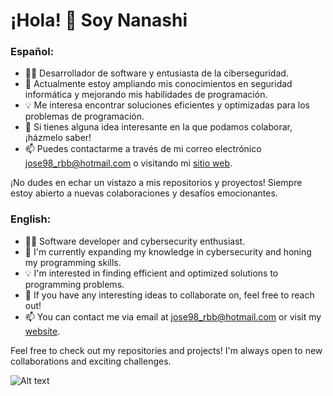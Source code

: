 # ¡Hola! 👋 Soy Nanashi

### Español:


- 👨‍💻 Desarrollador de software y entusiasta de la ciberseguridad.
- 🌱 Actualmente estoy ampliando mis conocimientos en seguridad informática y mejorando mis habilidades de programación.
- 💡 Me interesa encontrar soluciones eficientes y optimizadas para los problemas de programación.
- 💬 Si tienes alguna idea interesante en la que podamos colaborar, ¡házmelo saber!
- 📫 Puedes contactarme a través de mi correo electrónico [jose98_rbb@hotmail.com](mailto:jose98_rbb@hotmail.com) o visitando mi [sitio web](https://nanashi-eth.github.io/).

¡No dudes en echar un vistazo a mis repositorios y proyectos! Siempre estoy abierto a nuevas colaboraciones y desafíos emocionantes.


### English:

- 👨‍💻 Software developer and cybersecurity enthusiast.
- 🌱 I'm currently expanding my knowledge in cybersecurity and honing my programming skills.
- 💡 I'm interested in finding efficient and optimized solutions to programming problems.
- 💬 If you have any interesting ideas to collaborate on, feel free to reach out!
- 📫 You can contact me via email at [jose98_rbb@hotmail.com](mailto:jose98_rbb@hotmail.com) or visit my [website](https://nanashi-eth.github.io/).

Feel free to check out my repositories and projects! I'm always open to new collaborations and exciting challenges.

![Alt text](https://spotify-recently-played-readme.vercel.app/api?user=1164472761&width=1000&count=10)
